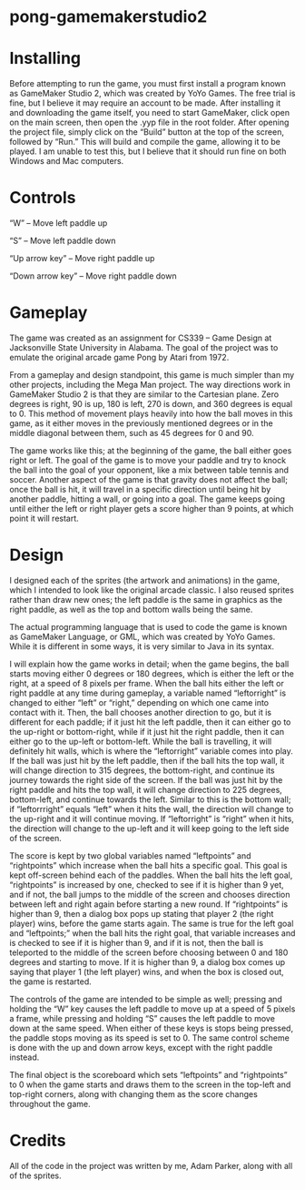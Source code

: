 # pong-gamemakerstudio2
# Installing
Before attempting to run the game, you must first install a program known as GameMaker Studio 2, which was created by YoYo Games. The free trial is fine, but I believe it may require an account to be made. After installing it and downloading the game itself, you need to start GameMaker, click open on the main screen, then open the .yyp file in the root folder. After opening the project file, simply click on the “Build” button at the top of the screen, followed by “Run.” This will build and compile the game, allowing it to be played. I am unable to test this, but I believe that it should run fine on both Windows and Mac computers.
# Controls
“W” – Move left paddle up

“S” – Move left paddle down

“Up arrow key” – Move right paddle up

“Down arrow key” – Move right paddle down
# Gameplay
The game was created as an assignment for CS339 – Game Design at Jacksonville State University in Alabama. The goal of the project was to emulate the original arcade game Pong by Atari from 1972.

From a gameplay and design standpoint, this game is much simpler than my other projects, including the Mega Man project. The way directions work in GameMaker Studio 2 is that they are similar to the Cartesian plane. Zero degrees is right, 90 is up, 180 is left, 270 is down, and 360 degrees is equal to 0. This method of movement plays heavily into how the ball moves in this game, as it either moves in the previously mentioned degrees or in the middle diagonal between them, such as 45 degrees for 0 and 90. 

The game works like this; at the beginning of the game, the ball either goes right or left. The goal of the game is to move your paddle and try to knock the ball into the goal of your opponent, like a mix between table tennis and soccer. Another aspect of the game is that gravity does not affect the ball; once the ball is hit, it will travel in a specific direction until being hit by another paddle, hitting a wall, or going into a goal. The game keeps going until either the left or right player gets a score higher than 9 points, at which point it will restart.
# Design
I designed each of the sprites (the artwork and animations) in the game, which I intended to look like the original arcade classic. I also reused sprites rather than draw new ones; the left paddle is the same in graphics as the right paddle, as well as the top and bottom walls being the same.

The actual programming language that is used to code the game is known as GameMaker Language, or GML, which was created by YoYo Games. While it is different in some ways, it is very similar to Java in its syntax.

I will explain how the game works in detail; when the game begins, the ball starts moving either 0 degrees or 180 degrees, which is either the left or the right, at a speed of 8 pixels per frame. When the ball hits either the left or right paddle at any time during gameplay, a variable named “leftorright” is changed to either “left” or “right,” depending on which one came into contact with it. Then, the ball chooses another direction to go, but it is different for each paddle; if it just hit the left paddle, then it can either go to the up-right or bottom-right, while if it just hit the right paddle, then it can either go to the up-left or bottom-left. While the ball is travelling, it will definitely hit walls, which is where the “leftorright” variable comes into play. If the ball was just hit by the left paddle, then if the ball hits the top wall, it will change direction to 315 degrees, the bottom-right, and continue its journey towards the right side of the screen. If the ball was just hit by the right paddle and hits the top wall, it will change direction to 225 degrees, bottom-left, and continue towards the left. Similar to this is the bottom wall; if “leftorrright” equals “left” when it hits the wall, the direction will change to the up-right and it will continue moving. If “leftorright” is “right” when it hits, the direction will change to the up-left and it will keep going to the left side of the screen.

The score is kept by two global variables named “leftpoints” and “rightpoints” which increase when the ball hits a specific goal. This goal is kept off-screen behind each of the paddles. When the ball hits the left goal, “rightpoints” is increased by one, checked to see if it is higher than 9 yet, and if not, the ball jumps to the middle of the screen and chooses direction between left and right again before starting a new round. If “rightpoints” is higher than 9, then a dialog box pops up stating that player 2 (the right player) wins, before the game starts again. The same is true for the left goal and “leftpoints;” when the ball hits the right goal, that variable increases and is checked to see if it is higher than 9, and if it is not, then the ball is teleported to the middle of the screen before choosing between 0 and 180 degrees and starting to move. If it is higher than 9, a dialog box comes up saying that player 1 (the left player) wins, and when the box is closed out, the game is restarted.

The controls of the game are intended to be simple as well; pressing and holding the “W” key causes the left paddle to move up at a speed of 5 pixels a frame, while pressing and holding “S” causes the left paddle to move down at the same speed. When either of these keys is stops being pressed, the paddle stops moving as its speed is set to 0. The same control scheme is done with the up and down arrow keys, except with the right paddle instead.

The final object is the scoreboard which sets “leftpoints” and “rightpoints” to 0 when the game starts and draws them to the screen in the top-left and top-right corners, along with changing them as the score changes throughout the game.
# Credits
All of the code in the project was written by me, Adam Parker, along with all of the sprites.
